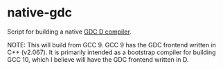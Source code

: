 # native-gdc
Script for building a native [GDC D compiler](https://github.com/D-Programming-GDC/GDC).

NOTE: This will build from GCC 9.  GCC 9 has the GDC frontend written in C++ (v2.067).  It is primarily intended as a bootstrap compiler for building GCC 10, which I believe will have the GDC frontend written in D.
